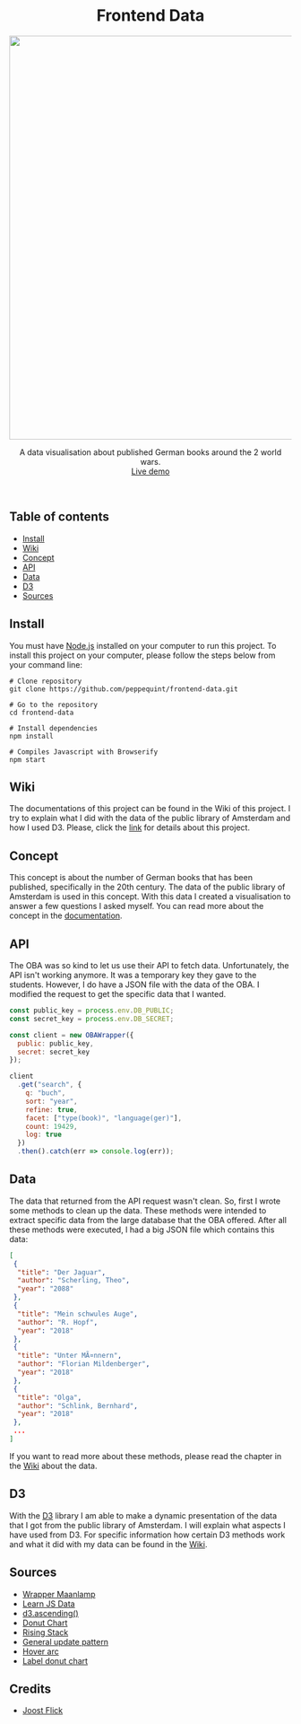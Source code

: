 <div align="center">
	<h1 align='center'>Frontend Data</h1>
	<img align='center' src="./docs/src/screen-rec.gif" width="720" />
</div>
<p align="center">
	A data visualisation about published German books around the 2 world wars.
	<br>
	<a href="https://peppequint.github.io/frontend-data/">Live demo</a>
</p>
<br>

## Table of contents
- [Install](#install)
- [Wiki](#wiki)
- [Concept](#concept)
- [API](#api)
- [Data](#data)
- [D3](#d3)
- [Sources](#sources)

## Install
You must have [Node.js](https://nodejs.org/en/download/) installed on your computer to run this project. To install this project on your computer, please follow the steps below from your command line:

```shell
# Clone repository
git clone https://github.com/peppequint/frontend-data.git

# Go to the repository
cd frontend-data

# Install dependencies
npm install

# Compiles Javascript with Browserify
npm start
```

## Wiki
The documentations of this project can be found in the Wiki of this project. I try to explain what I did with the data of the public library of Amsterdam and how I used D3. Please, click the [link](https://github.com/peppequint/frontend-data/wiki) for details about this project.

## Concept
This concept is about the number of German books that has been published, specifically in the 20th century. The data of the public library of Amsterdam is used in this concept. With this data I created a visualisation to answer a few questions I asked myself. You can read more about the concept in the [documentation](https://github.com/peppequint/frontend-data/wiki/Concept).

## API
The OBA was so kind to let us use their API to fetch data. Unfortunately, the API isn't working anymore. It was a temporary key they gave to the students. However, I do have a JSON file with the data of the OBA. I modified the request to get the specific data that I wanted.

``` javascript
const public_key = process.env.DB_PUBLIC;
const secret_key = process.env.DB_SECRET;

const client = new OBAWrapper({
  public: public_key,
  secret: secret_key
});

client
  .get("search", {
    q: "buch",
    sort: "year",
    refine: true,
    facet: ["type(book)", "language(ger)"],
    count: 19429,
    log: true
  })
  .then().catch(err => console.log(err));
```

## Data
The data that returned from the API request wasn't clean. So, first I wrote some methods to clean up the data. These methods were intended to extract specific data from the large database that the OBA offered.
After all these methods were executed, I had a big JSON file which contains this data:
``` json
[
 {
  "title": "Der Jaguar",
  "author": "Scherling, Theo",
  "year": "2088"
 },
 {
  "title": "Mein schwules Auge",
  "author": "R. Hopf",
  "year": "2018"
 },
 {
  "title": "Unter MÃ¤nnern",
  "author": "Florian Mildenberger",
  "year": "2018"
 },
 {
  "title": "Olga",
  "author": "Schlink, Bernhard",
  "year": "2018"
 },
 ...
]
```

If you want to read more about these methods, please read the chapter in the [Wiki](https://github.com/peppequint/frontend-data/wiki/Data) about the data.

## D3
With the [D3](https://d3js.org/) library I am able to make a dynamic presentation of the data that I got from the public library of Amsterdam. I will explain what aspects I have used from D3. For specific information how certain D3 methods work and what it did with my data can be found in the [Wiki](https://github.com/peppequint/frontend-data/wiki/D3).


## Sources
- [Wrapper Maanlamp](https://github.com/maanlamp/node-oba-api-wrapper)
- [Learn JS Data](http://learnjsdata.com/group_data.html)
- [d3.ascending()](https://observablehq.com/@d3/d3-ascending)
- [Donut Chart](https://www.d3-graph-gallery.com/graph/donut_basic.html)
- [Rising Stack](https://blog.risingstack.com/d3-js-tutorial-bar-charts-with-javascript/)
- [General update pattern](https://www.youtube.com/watch?v=IyIAR65G-GQ)
- [Hover arc](https://stackoverflow.com/questions/30816709/how-to-increase-size-of-pie-segment-on-hover-in-d3)
- [Label donut chart](https://travishorn.com/self-contained-d3-pie-chart-function-e5b7422be676)

## Credits
- [Joost Flick](https://github.com/joostflick)